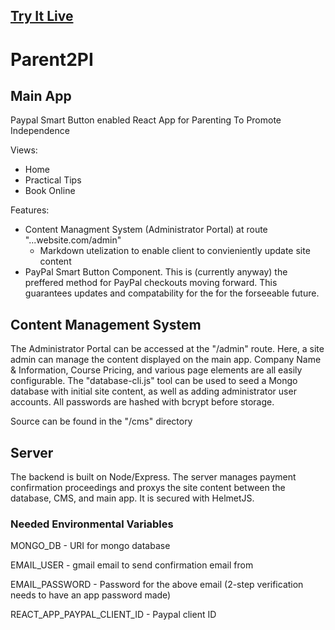 ## [Try It Live](https://parent2pi.herokuapp.com/ "Parent2PI Beta Demo")

# Parent2PI
## Main App

Paypal Smart Button enabled React App for Parenting To Promote Independence

Views:
* Home
* Practical Tips
* Book Online

Features:
* Content Managment System (Administrator Portal) at route "...website.com/admin"
  * Markdown utelization to enable client to convieniently update site content
* PayPal Smart Button Component. This is (currently anyway) the preffered method for PayPal checkouts moving forward. This guarantees updates and compatability for the for the forseeable future.

## Content Management System
The Administrator Portal can be accessed at the "/admin" route. Here, a site admin can manage the content displayed on the main app. Company Name & Information, Course Pricing, and various page elements are all easily configurable. The "database-cli.js" tool can be used to seed a Mongo database with initial site content, as well as adding administrator user accounts. All passwords are hashed with bcrypt before storage.

Source can be found in the "/cms" directory

## Server
The backend is built on Node/Express. The server manages payment confirmation proceedings and proxys the site content between the database, CMS, and main app. It is secured with HelmetJS.

### Needed Environmental Variables
MONGO_DB - URI for mongo database

EMAIL_USER - gmail email to send confirmation email from

EMAIL_PASSWORD - Password for the above email (2-step verification needs to have an app password made)

REACT_APP_PAYPAL_CLIENT_ID - Paypal client ID
